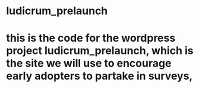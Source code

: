 # ludicrum_prelaunch
# this is the code for the wordpress project ludicrum_prelaunch, which is the site we will use to encourage early adopters to partake in surveys,
